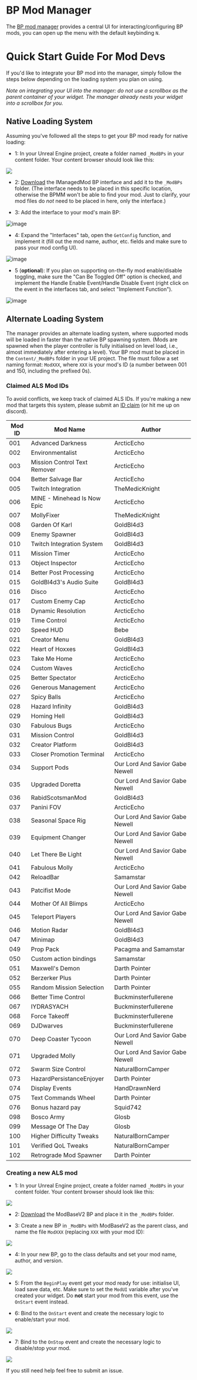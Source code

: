 # BP Mod Manager

The [BP mod manager](https://drg.mod.io/bpmm) provides a central UI for interacting/configuring BP mods, you can open up the menu with the default keybinding `N`.

# Quick Start Guide For Mod Devs

If you'd like to integrate your BP mod into the manager, simply follow the steps below depending on the loading system you plan on using.

_Note on integrating your UI into the manager: do not use a scrollbox as the parent container of your widget. The manager already nests your widget into a scrollbox for you._

## Native Loading System

Assuming you've followed all the steps to get your BP mod ready for native loading:

 - 1: In your Unreal Engine project, create a folder named `_ModBPs` in your content folder. Your content browser should look like this:
 
 ![](https://i.imgur.com/PaG745W.png)
 - 2: [Download](https://github.com/ArcticEcho/DRG-BP-Mod-Manager/raw/master/IManagedMod.uasset) the IManagedMod BP interface and add it to the `_ModBPs` folder. (The interface needs to be placed in this specific location, otherwise the BPMM won't be able to find your mod. Just to clarify, your mod files do _not_ need to be placed in here, only the interface.)

 - 3: Add the interface to your mod's main BP:

![image](https://user-images.githubusercontent.com/4972533/131170252-5dcda850-673a-4ccd-a3a2-468b706dbb29.png)

 - 4: Expand the "Interfaces" tab, open the `GetConfig` function, and implement it (fill out the mod name, author, etc. fields and make sure to pass your mod config UI).

![image](https://user-images.githubusercontent.com/4972533/131170780-760220ae-0bd0-4acf-8e6f-bc26f87822dc.png)

 - 5 (**optional**): If you plan on supporting on-the-fly mod enable/disable toggling, make sure the "Can Be Toggled Off" option is checked, and implement the Handle Enable Event/Handle Disable Event (right click on the event in the interfaces tab, and select "Implement Function").
 
 ![image](https://user-images.githubusercontent.com/4972533/131171139-5cd2d789-1445-4492-a926-1b6ca4b6e13a.png)

## Alternate Loading System

The manager provides an alternate loading system, where supported mods will be loaded in faster than the native BP spawning system. (Mods are spawned when the player controller is fully initialised on level load, i.e., almost immediately after entering a level). Your BP mod must be placed in the `Content/_ModBPs` folder in your UE project. The file must follow a set naming format: `ModXXX`, where `XXX` is your mod's ID (a number between 001 and 150, including the prefixed 0s).

### Claimed ALS Mod IDs
 
 To avoid conflicts, we keep track of claimed ALS IDs. If you're making a new mod that targets this system, please submit an [ID claim](https://github.com/ArcticEcho/DRG-Mod-Loader/issues/new?assignees=ArcticEcho&labels=ID+Claim&template=id-claim.md&title=ID+Claim) (or hit me up on discord).

 Mod ID | Mod Name | Author 
 -------|----------|-------
 001 | Advanced Darkness | ArcticEcho
 002 | Environmentalist | ArcticEcho
 003 | Mission Control Text Remover | ArcticEcho
 004 | Better Salvage Bar | ArcticEcho
 005 | Twitch Integration | TheMedicKnight
 006 | MINE - Minehead Is Now Epic | ArcticEcho
 007 | MollyFixer  | TheMedicKnight
 008 | Garden Of Karl | GoldBl4d3
 009 | Enemy Spawner | GoldBl4d3
 010 | Twitch Integration System | GoldBl4d3
 011 | Mission Timer | ArcticEcho
 013 | Object Inspector | ArcticEcho
 014 | Better Post Processing | ArcticEcho
 015 | GoldBl4d3's Audio Suite | GoldBl4d3
 016 | Disco | ArcticEcho
 017 | Custom Enemy Cap | ArcticEcho
 018 | Dynamic Resolution | ArcticEcho
 019 | Time Control | ArcticEcho
 020 | Speed HUD | Bebe
 021 | Creator Menu | GoldBl4d3
 022 | Heart of Hoxxes | GoldBl4d3
 023 | Take Me Home | ArcticEcho
 024 | Custom Waves | ArcticEcho
 025 | Better Spectator | ArcticEcho
 026 | Generous Management | ArcticEcho
 027 | Spicy Balls | ArcticEcho
 028 | Hazard Infinity | GoldBl4d3
 029 | Homing Hell | GoldBl4d3
 030 | Fabulous Bugs | ArcticEcho
 031 | Mission Control | GoldBl4d3
 032 | Creator Platform | GoldBl4d3
 033 | Closer Promotion Terminal | ArcticEcho
 034 | Support Pods | Our Lord And Savior Gabe Newell
 035 | Upgraded Doretta | Our Lord And Savior Gabe Newell
 036 | RabidScotsmanMod | GoldBl4d3
 037 | Panini FOV | ArcticEcho
 038 | Seasonal Space Rig | Our Lord And Savior Gabe Newell
 039 | Equipment Changer | Our Lord And Savior Gabe Newell
 040 | Let There Be Light | Our Lord And Savior Gabe Newell
 041 | Fabulous Molly | ArcticEcho
 042 | ReloadBar | Samamstar
 043 | Patcifist Mode | Our Lord And Savior Gabe Newell
 044 | Mother Of All Blimps | ArcticEcho
 045 | Teleport Players | Our Lord And Savior Gabe Newell
 046 | Motion Radar | GoldBl4d3
 047 | Minimap | GoldBl4d3
 049 | Prop Pack | Pacagma and Samamstar
 050 | Custom action bindings | Samamstar
 051 | Maxwell's Demon | Darth Pointer
 052 | Berzerker Plus | Darth Pointer
 055 | Random Mission Selection | Darth Pointer
 066 | Better Time Control | Buckminsterfullerene
 067 | IYDRASYACH | Buckminsterfullerene
 068 | Force Takeoff | Buckminsterfullerene
 069 | DJDwarves | Buckminsterfullerene
 070 | Deep Coaster Tycoon | Our Lord And Savior Gabe Newell
 071 | Upgraded Molly | Our Lord And Savior Gabe Newell
 072 | Swarm Size Control | NaturalBornCamper
 073 | HazardPersistanceEnjoyer | Darth Pointer
 074 | Display Events | HandDrawnNerd
 075 | Text Commands Wheel | Darth Pointer
 076 | Bonus hazard pay | Squid742
 098 | Bosco Army | Glosb
 099 | Message Of The Day | Glosb
 100 | Higher Difficulty Tweaks | NaturalBornCamper
 101 | Verified QoL Tweaks | NaturalBornCamper
 102 | Retrograde Mod Spawner | Darth Pointer

### Creating a new ALS mod

 - 1: In your Unreal Engine project, create a folder named `_ModBPs` in your content folder. Your content browser should look like this:
 
 ![](https://i.imgur.com/PaG745W.png)

 - 2: [Download](https://github.com/ArcticEcho/DRG-BP-Mod-Manager/raw/master/ModBaseV2.uasset) the ModBaseV2 BP and place it in the `_ModBPs` folder.
 
 - 3: Create a new BP in `_ModBPs` with ModBaseV2 as the parent class, and name the file `ModXXX` (replacing `XXX` with your mod ID):
 
 ![](https://i.imgur.com/5RtGtcM.png)
 
 - 4: In your new BP, go to the class defaults and set your mod name, author, and version.
 
 ![](https://i.imgur.com/woJnLN8.png)
 
 - 5: From the `BeginPlay` event get your mod ready for use: initialise UI, load save data, etc. Make sure to set the `ModUI` variable after you've created your widget. Do **not** start your mod from this event, use the `OnStart` event instead.
 
 - 6: Bind to the `OnStart` event and create the necessary logic to enable/start your mod.
 
 ![](https://i.imgur.com/mGCEqUB.png)
 
 - 7: Bind to the `OnStop` event and create the necessary logic to disable/stop your mod.
 
 ![](https://i.imgur.com/cBsGznq.png)
 

If you still need help feel free to submit an issue.
